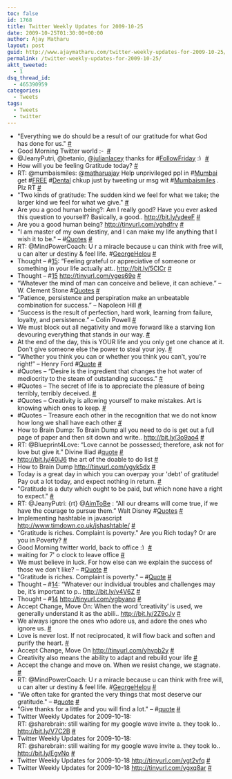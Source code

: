 ```yaml
---
toc: false
id: 1768
title: Twitter Weekly Updates for 2009-10-25
date: 2009-10-25T01:30:00+00:00
author: Ajay Matharu
layout: post
guid: http://www.ajaymatharu.com/twitter-weekly-updates-for-2009-10-25/
permalink: /twitter-weekly-updates-for-2009-10-25/
aktt_tweeted:
  - 1
dsq_thread_id:
  - 465390959
categories:
  - Tweets
tags:
  - Tweets
  - twitter
---
```

<ul class="aktt_tweet_digest">
  <li>
    "Everything we do should be a result of our gratitude for what God<br /> has done for us." <a href="http://twitter.com/matharuajay/statuses/5119652929" class="aktt_tweet_time">#</a>
  </li>
  <li>
    Good Morning Twitter world <img src="http://www.ajaymatharu.com/wp-includes/images/smilies/simple-smile.png" alt=":-)" class="wp-smiley" style="height: 1em; max-height: 1em;" /> <a href="http://twitter.com/matharuajay/statuses/5116324040" class="aktt_tweet_time">#</a>
  </li>
  <li>
    @JeanyPutri, @betanio, @<a href="http://twitter.com/julianlacey" class="aktt_username">julianlacey</a> thanks for #<a href="http://search.twitter.com/search?q=%23FollowFriday" class="aktt_hashtag">FollowFriday</a> <img src="http://www.ajaymatharu.com/wp-includes/images/smilies/simple-smile.png" alt=":)" class="wp-smiley" style="height: 1em; max-height: 1em;" /> <a href="http://twitter.com/matharuajay/statuses/5100506416" class="aktt_tweet_time">#</a>
  </li>
  <li>
    How will you be feeling Gratitude today? <a href="http://twitter.com/matharuajay/statuses/5092919002" class="aktt_tweet_time">#</a>
  </li>
  <li>
    RT: @mumbaismiles: @<a href="http://twitter.com/matharuajay" class="aktt_username">matharuajay</a> Help unprivileged ppl in #<a href="http://search.twitter.com/search?q=%23Mumbai" class="aktt_hashtag">Mumbai</a> get #<a href="http://search.twitter.com/search?q=%23FREE" class="aktt_hashtag">FREE</a> #<a href="http://search.twitter.com/search?q=%23Dental" class="aktt_hashtag">Dental</a> chkup just by tweeting ur msg wit #<a href="http://search.twitter.com/search?q=%23Mumbaismiles" class="aktt_hashtag">Mumbaismiles</a> . Plz RT <a href="http://twitter.com/matharuajay/statuses/5092918093" class="aktt_tweet_time">#</a>
  </li>
  <li>
    "Two kinds of gratitude: The sudden kind we feel for what we take; the larger kind we feel for what we give." <a href="http://twitter.com/matharuajay/statuses/5092867073" class="aktt_tweet_time">#</a>
  </li>
  <li>
    Are you a good human being?: Am I really good? Have you ever asked this question to yourself? Basically, a good.. <a href="http://bit.ly/ydeeF" rel="nofollow">http://bit.ly/ydeeF</a> <a href="http://twitter.com/matharuajay/statuses/5091978464" class="aktt_tweet_time">#</a>
  </li>
  <li>
    Are you a good human being? <a href="http://tinyurl.com/yghdfrv" rel="nofollow">http://tinyurl.com/yghdfrv</a> <a href="http://twitter.com/matharuajay/statuses/5091729215" class="aktt_tweet_time">#</a>
  </li>
  <li>
    "I am master of my own destiny, and I can make my life anything that I wish it to be." &#8211; #<a href="http://search.twitter.com/search?q=%23Quotes" class="aktt_hashtag">Quotes</a> <a href="http://twitter.com/matharuajay/statuses/5090304119" class="aktt_tweet_time">#</a>
  </li>
  <li>
    RT: @MindPowerCoach: U r a miracle because u can think with free will, u can alter ur destiny & feel life. #<a href="http://search.twitter.com/search?q=%23GeorgeHelou" class="aktt_hashtag">GeorgeHelou</a> <a href="http://twitter.com/matharuajay/statuses/5090219774" class="aktt_tweet_time">#</a>
  </li>
  <li>
    Thought &#8211; #<a href="http://search.twitter.com/search?q=%2315" class="aktt_hashtag">15</a>: &#8220;Feeling grateful or appreciative of someone or something in your life actually att.. <a href="http://bit.ly/5ClCr" rel="nofollow">http://bit.ly/5ClCr</a> <a href="http://twitter.com/matharuajay/statuses/5070667548" class="aktt_tweet_time">#</a>
  </li>
  <li>
    Thought &#8211; #<a href="http://search.twitter.com/search?q=%2315" class="aktt_hashtag">15</a> <a href="http://tinyurl.com/yges69e" rel="nofollow">http://tinyurl.com/yges69e</a> <a href="http://twitter.com/matharuajay/statuses/5065454655" class="aktt_tweet_time">#</a>
  </li>
  <li>
    “Whatever the mind of man can conceive and believe, it can achieve.” – W. Clement Stone #<a href="http://search.twitter.com/search?q=%23Quotes" class="aktt_hashtag">Quotes</a> <a href="http://twitter.com/matharuajay/statuses/5063680021" class="aktt_tweet_time">#</a>
  </li>
  <li>
    “Patience, persistence and perspiration make an unbeatable combination for success.” – Napoleon Hill <a href="http://twitter.com/matharuajay/statuses/5062848813" class="aktt_tweet_time">#</a>
  </li>
  <li>
    “Success is the result of perfection, hard work, learning from failure, loyalty, and persistence.” – Colin Powell <a href="http://twitter.com/matharuajay/statuses/5062749534" class="aktt_tweet_time">#</a>
  </li>
  <li>
    We must block out all negativity and move forward like a starving lion devouring everything that stands in our way. <a href="http://twitter.com/matharuajay/statuses/5062746851" class="aktt_tweet_time">#</a>
  </li>
  <li>
    At the end of the day, this is YOUR life and you only get one chance at it. Don’t give someone else the power to steal your joy. <a href="http://twitter.com/matharuajay/statuses/5062611264" class="aktt_tweet_time">#</a>
  </li>
  <li>
    “Whether you think you can or whether you think you can’t, you’re right!” – Henry Ford #<a href="http://search.twitter.com/search?q=%23Quote" class="aktt_hashtag">Quote</a> <a href="http://twitter.com/matharuajay/statuses/5062594358" class="aktt_tweet_time">#</a>
  </li>
  <li>
    #Quotes &#8211; “Desire is the ingredient that changes the hot water of mediocrity to the steam of outstanding success.” <a href="http://twitter.com/matharuajay/statuses/5062141044" class="aktt_tweet_time">#</a>
  </li>
  <li>
    #Quotes &#8211; The secret of life is to appreciate the pleasure of being terribly, terribly deceived. <a href="http://twitter.com/matharuajay/statuses/5061921951" class="aktt_tweet_time">#</a>
  </li>
  <li>
    #Quotes &#8211; Creativity is allowing yourself to make mistakes. Art is knowing which ones to keep. <a href="http://twitter.com/matharuajay/statuses/5061851630" class="aktt_tweet_time">#</a>
  </li>
  <li>
    #Quotes &#8211; Treasure each other in the recognition that we do not know how long we shall have each other <a href="http://twitter.com/matharuajay/statuses/5061773596" class="aktt_tweet_time">#</a>
  </li>
  <li>
    How to Brain Dump: To Brain Dump all you need to do is get out a full page of paper and then sit down and write.. <a href="http://bit.ly/3o9ao4" rel="nofollow">http://bit.ly/3o9ao4</a> <a href="http://twitter.com/matharuajay/statuses/5052871902" class="aktt_tweet_time">#</a>
  </li>
  <li>
    RT: @Blueprint4Love: “Love cannot be possessed; therefore, ask not for love but give it.” Divine Iliad #<a href="http://search.twitter.com/search?q=%23quote" class="aktt_hashtag">quote</a> <a href="http://twitter.com/matharuajay/statuses/5042480976" class="aktt_tweet_time">#</a>
  </li>
  <li>
    <a href="http://bit.ly/40iJ6" rel="nofollow">http://bit.ly/40iJ6</a> the art of the doable to do list <a href="http://twitter.com/matharuajay/statuses/5041737098" class="aktt_tweet_time">#</a>
  </li>
  <li>
    How to Brain Dump <a href="http://tinyurl.com/ygyk5dx" rel="nofollow">http://tinyurl.com/ygyk5dx</a> <a href="http://twitter.com/matharuajay/statuses/5041266242" class="aktt_tweet_time">#</a>
  </li>
  <li>
    Today is a great day in which you can overpay your 'debt' of gratitude! Pay out a lot today, and expect nothing in return. <a href="http://twitter.com/matharuajay/statuses/5040373728" class="aktt_tweet_time">#</a>
  </li>
  <li>
    "Gratitude is a duty which ought to be paid, but which none have a right to expect." <a href="http://twitter.com/matharuajay/statuses/5040372309" class="aktt_tweet_time">#</a>
  </li>
  <li>
    RT: @JeanyPutri: {rt} @<a href="http://twitter.com/AimToBe" class="aktt_username">AimToBe</a> : “All our dreams will come true, if we have the courage to pursue them.” Walt Disney #<a href="http://search.twitter.com/search?q=%23Quotes" class="aktt_hashtag">Quotes</a> <a href="http://twitter.com/matharuajay/statuses/5039933710" class="aktt_tweet_time">#</a>
  </li>
  <li>
    Implementing hashtable in javascript <a href="http://www.timdown.co.uk/jshashtable/" rel="nofollow">http://www.timdown.co.uk/jshashtable/</a> <a href="http://twitter.com/matharuajay/statuses/5037581945" class="aktt_tweet_time">#</a>
  </li>
  <li>
    "Gratitude is riches. Complaint is poverty." Are you Rich today? Or are you in Poverty? <a href="http://twitter.com/matharuajay/statuses/5036714050" class="aktt_tweet_time">#</a>
  </li>
  <li>
    Good Morning twitter world, back to office <img src="http://www.ajaymatharu.com/wp-includes/images/smilies/simple-smile.png" alt=":)" class="wp-smiley" style="height: 1em; max-height: 1em;" /> <a href="http://twitter.com/matharuajay/statuses/5036695921" class="aktt_tweet_time">#</a>
  </li>
  <li>
    waiting for 7' o clock to leave office <a href="http://twitter.com/matharuajay/statuses/5018409866" class="aktt_tweet_time">#</a>
  </li>
  <li>
    We must believe in luck. For how else can we explain the success of those we don't like? &#8211; #<a href="http://search.twitter.com/search?q=%23Quote" class="aktt_hashtag">Quote</a> <a href="http://twitter.com/matharuajay/statuses/5016751955" class="aktt_tweet_time">#</a>
  </li>
  <li>
    "Gratitude is riches. Complaint is poverty." &#8211; #<a href="http://search.twitter.com/search?q=%23Quote" class="aktt_hashtag">Quote</a> <a href="http://twitter.com/matharuajay/statuses/5014915794" class="aktt_tweet_time">#</a>
  </li>
  <li>
    Thought &#8211; #<a href="http://search.twitter.com/search?q=%2314" class="aktt_hashtag">14</a>: &#8220;Whatever our individual troubles and challenges may be, it&#8217;s important to p.. <a href="http://bit.ly/v4V6Z" rel="nofollow">http://bit.ly/v4V6Z</a> <a href="http://twitter.com/matharuajay/statuses/5014045533" class="aktt_tweet_time">#</a>
  </li>
  <li>
    Thought &#8211; #<a href="http://search.twitter.com/search?q=%2314" class="aktt_hashtag">14</a> <a href="http://tinyurl.com/ygbyanq" rel="nofollow">http://tinyurl.com/ygbyanq</a> <a href="http://twitter.com/matharuajay/statuses/5012725534" class="aktt_tweet_time">#</a>
  </li>
  <li>
    Accept Change, Move On: When the word &#8216;creativity&#8217; is used, we generally understand it as the abili.. <a href="http://bit.ly/2Z9cJv" rel="nofollow">http://bit.ly/2Z9cJv</a> <a href="http://twitter.com/matharuajay/statuses/5000173671" class="aktt_tweet_time">#</a>
  </li>
  <li>
    We always ignore the ones who adore us, and adore the ones who ignore us. <a href="http://twitter.com/matharuajay/statuses/4994062406" class="aktt_tweet_time">#</a>
  </li>
  <li>
    Love is never lost. If not reciprocated, it will flow back and soften and purify the heart. <a href="http://twitter.com/matharuajay/statuses/4994057060" class="aktt_tweet_time">#</a>
  </li>
  <li>
    Accept Change, Move On <a href="http://tinyurl.com/yhvpb2y" rel="nofollow">http://tinyurl.com/yhvpb2y</a> <a href="http://twitter.com/matharuajay/statuses/4993238772" class="aktt_tweet_time">#</a>
  </li>
  <li>
    Creativity also means the ability to adapt and rebuild your life <a href="http://twitter.com/matharuajay/statuses/4992993557" class="aktt_tweet_time">#</a>
  </li>
  <li>
    Accept the change and move on. When we resist change, we stagnate. <a href="http://twitter.com/matharuajay/statuses/4992984589" class="aktt_tweet_time">#</a>
  </li>
  <li>
    RT: @MindPowerCoach: U r a miracle because u can think with free will, u can alter ur destiny & feel life. #<a href="http://search.twitter.com/search?q=%23GeorgeHelou" class="aktt_hashtag">GeorgeHelou</a> <a href="http://twitter.com/matharuajay/statuses/4992565669" class="aktt_tweet_time">#</a>
  </li>
  <li>
    "We often take for granted the very things that most deserve our gratitude." &#8211; #<a href="http://search.twitter.com/search?q=%23quote" class="aktt_hashtag">quote</a> <a href="http://twitter.com/matharuajay/statuses/4983958734" class="aktt_tweet_time">#</a>
  </li>
  <li>
    "Give thanks for a little and you will find a lot." &#8211; #<a href="http://search.twitter.com/search?q=%23quote" class="aktt_hashtag">quote</a> <a href="http://twitter.com/matharuajay/statuses/4983951933" class="aktt_tweet_time">#</a>
  </li>
  <li>
    Twitter Weekly Updates for 2009-10-18:<br /> RT: @sharebrain: still waiting for my google wave invite a. they took lo.. <a href="http://bit.ly/V7C2B" rel="nofollow">http://bit.ly/V7C2B</a> <a href="http://twitter.com/matharuajay/statuses/4949788346" class="aktt_tweet_time">#</a>
  </li>
  <li>
    Twitter Weekly Updates for 2009-10-18:<br /> RT: @sharebrain: still waiting for my google wave invite a. they took lo.. <a href="http://bit.ly/EgvNo" rel="nofollow">http://bit.ly/EgvNo</a> <a href="http://twitter.com/matharuajay/statuses/4949787700" class="aktt_tweet_time">#</a>
  </li>
  <li>
    Twitter Weekly Updates for 2009-10-18 <a href="http://tinyurl.com/ygt2vfq" rel="nofollow">http://tinyurl.com/ygt2vfq</a> <a href="http://twitter.com/matharuajay/statuses/4949239398" class="aktt_tweet_time">#</a>
  </li>
  <li>
    Twitter Weekly Updates for 2009-10-18 <a href="http://tinyurl.com/ygxq8ar" rel="nofollow">http://tinyurl.com/ygxq8ar</a> <a href="http://twitter.com/matharuajay/statuses/4949239368" class="aktt_tweet_time">#</a>
  </li>
</ul>

